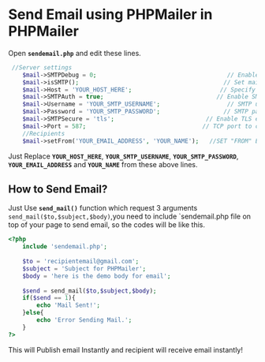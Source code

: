 # Send Email using PHPMailer in PHPMailer
Open **`sendemail.php`** and edit these lines.
``` php
 //Server settings
    $mail->SMTPDebug = 0;                                     // Enable verbose debug output
    $mail->isSMTP();                                         // Set mailer to use SMTP
    $mail->Host = 'YOUR_HOST_HERE';                         // Specify main and backup SMTP servers
    $mail->SMTPAuth = true;                                // Enable SMTP authentication
    $mail->Username = 'YOUR_SMTP_USERNAME';                   // SMTP username
    $mail->Password = 'YOUR_SMTP_PASSWORD';                  // SMTP password
    $mail->SMTPSecure = 'tls';                          // Enable TLS encryption, `ssl` also accepted
    $mail->Port = 587;                                 // TCP port to connect to
    //Recipients
    $mail->setFrom('YOUR_EMAIL_ADDRESS', 'YOUR_NAME');	 //SET "FROM" EMAIL AND NAME. 
```    
Just Replace **`YOUR_HOST_HERE`**, **`YOUR_SMTP_USERNAME`**, **`YOUR_SMTP_PASSWORD`**, **`YOUR_EMAIL_ADDRESS`** and **`YOUR_NAME`** from these above lines.

## How to Send Email?
Just Use **`send_mail()`** function which request 3 arguments `send_mail($to,$subject,$body)`,you need to include `sendemail.php file on top of your page to send email, so the codes will be like this.

``` php
<?php
	include 'sendemail.php';
	
	$to = 'recipientemail@gmail.com';
	$subject = 'Subject for PHPMailer';
	$body = 'here is the demo body for email';
	
	$send = send_mail($to,$subject,$body);
	if($send == 1){
		echo 'Mail Sent!';
	}else{
		echo 'Error Sending Mail.';
	}
?>
```
This will Publish email Instantly and recipient will receive email instantly!